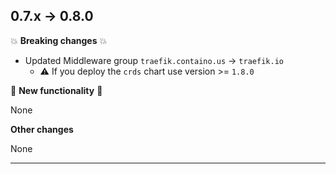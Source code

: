 
## 0.7.x -> 0.8.0

💥 **Breaking changes** 💥

- Updated Middleware group `traefik.containo.us` -> `traefik.io`
    - ⚠️ If you deploy the `crds` chart use version >= `1.8.0`

🎉 **New functionality** 🎉

None

**Other changes**

None

***
